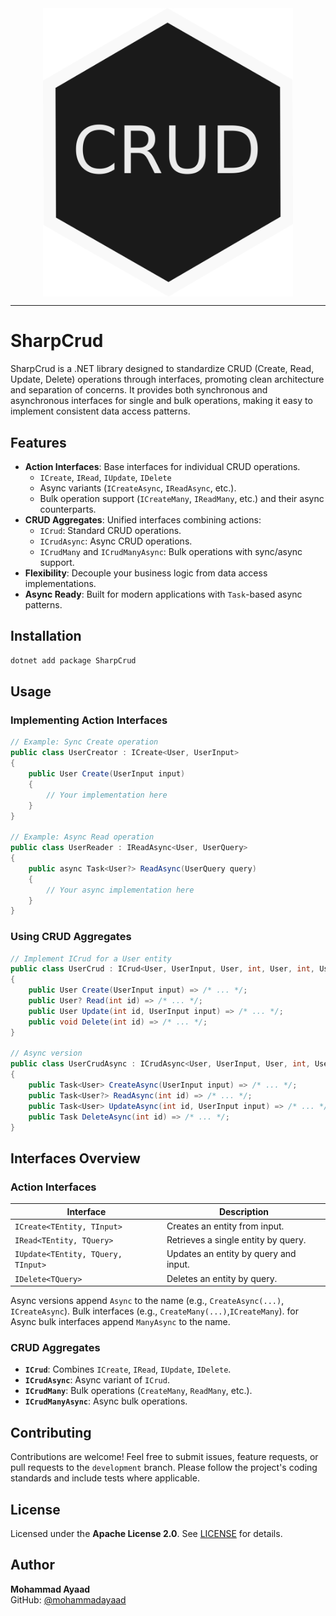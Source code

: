 <img src="logo.png" alt="Logo" width="400" style="display:block; margin:auto;">
<hr>

# SharpCrud

SharpCrud is a .NET library designed to standardize CRUD (Create, Read, Update, Delete) operations through interfaces, promoting clean architecture and separation of concerns. It provides both synchronous and asynchronous interfaces for single and bulk operations, making it easy to implement consistent data access patterns.

## Features

- **Action Interfaces**: Base interfaces for individual CRUD operations.
  - `ICreate`, `IRead`, `IUpdate`, `IDelete`
  - Async variants (`ICreateAsync`, `IReadAsync`, etc.).
  - Bulk operation support (`ICreateMany`, `IReadMany`, etc.) and their async counterparts.
- **CRUD Aggregates**: Unified interfaces combining actions:
  - `ICrud`: Standard CRUD operations.
  - `ICrudAsync`: Async CRUD operations.
  - `ICrudMany` and `ICrudManyAsync`: Bulk operations with sync/async support.
- **Flexibility**: Decouple your business logic from data access implementations.
- **Async Ready**: Built for modern applications with `Task`-based async patterns.

## Installation

```bash
dotnet add package SharpCrud
```

## Usage

### Implementing Action Interfaces

```csharp
// Example: Sync Create operation
public class UserCreator : ICreate<User, UserInput>
{
    public User Create(UserInput input)
    {
        // Your implementation here
    }
}

// Example: Async Read operation
public class UserReader : IReadAsync<User, UserQuery>
{
    public async Task<User?> ReadAsync(UserQuery query)
    {
        // Your async implementation here
    }
}
```

### Using CRUD Aggregates

```csharp
// Implement ICrud for a User entity
public class UserCrud : ICrud<User, UserInput, User, int, User, int, UserInput, int>
{
    public User Create(UserInput input) => /* ... */;
    public User? Read(int id) => /* ... */;
    public User Update(int id, UserInput input) => /* ... */;
    public void Delete(int id) => /* ... */;
}

// Async version
public class UserCrudAsync : ICrudAsync<User, UserInput, User, int, User, int, UserInput, int>
{
    public Task<User> CreateAsync(UserInput input) => /* ... */;
    public Task<User?> ReadAsync(int id) => /* ... */;
    public Task<User> UpdateAsync(int id, UserInput input) => /* ... */;
    public Task DeleteAsync(int id) => /* ... */;
}
```

## Interfaces Overview

### Action Interfaces

| Interface                 | Description                          |
|---------------------------|--------------------------------------|
| `ICreate<TEntity, TInput>` | Creates an entity from input.        |
| `IRead<TEntity, TQuery>`   | Retrieves a single entity by query.  |
| `IUpdate<TEntity, TQuery, TInput>` | Updates an entity by query and input. |
| `IDelete<TQuery>`          | Deletes an entity by query.          |

Async versions append `Async` to the name (e.g., `CreateAsync(...)`, `ICreateAsync`). Bulk interfaces (e.g., `CreateMany(...)`,`ICreateMany`). for Async bulk interfaces append `ManyAsync` to the name.

### CRUD Aggregates

- **`ICrud`**: Combines `ICreate`, `IRead`, `IUpdate`, `IDelete`.
- **`ICrudAsync`**: Async variant of `ICrud`.
- **`ICrudMany`**: Bulk operations (`CreateMany`, `ReadMany`, etc.).
- **`ICrudManyAsync`**: Async bulk operations.

## Contributing

Contributions are welcome! Feel free to submit issues, feature requests, or pull requests to the `development` branch. Please follow the project's coding standards and include tests where applicable.

## License

Licensed under the **Apache License 2.0**. See [LICENSE](LICENSE) for details.

## Author

**Mohammad Ayaad**  
GitHub: [@mohammadayaad](https://github.com/mohammadayaad)
